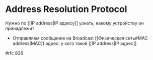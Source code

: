 # Address Resolution Protocol
Нужно по [[IP address|IP адресу]] узнать, какому устройству он принадлежит

* Отправляем сообщение на Broadcast [[Физическая сеть#MAC address|MAC]] адрес: у кого такой [[IP address|IP адрес]]

#rfc 826